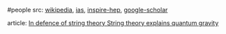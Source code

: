 #people 
src: [wikipedia](https://en.wikipedia.org/wiki/Juan_Maldacena), [ias](https://www.ias.edu/scholars/maldacena), [inspire-hep](https://inspirehep.net/authors/999108), [google-scholar](https://scholar.google.com/citations?user=jbSdNFUAAAAJ&hl=en) 

article: [In defence of string theory String theory explains quantum gravity](https://iai.tv/articles/in-defence-of-string-theory-auid-2522) 

